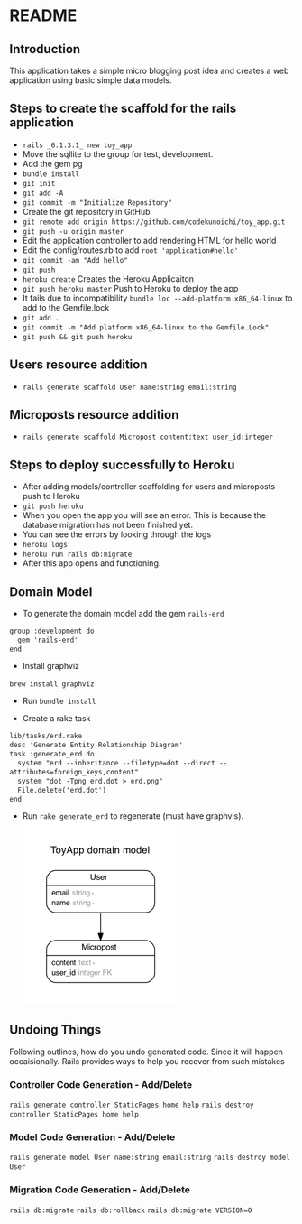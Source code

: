 # README

## Introduction
This application takes a simple micro blogging post idea and creates a web application using basic simple data models.

## Steps to create the scaffold for the rails application

- `rails _6.1.3.1_ new toy_app`
- Move the sqllite to the group for test, development.
- Add the gem pg
- `bundle install`
- `git init`
- `git add -A`
- `git commit -m "Initialize Repository"`
- Create the git repository in GitHub
- `git remote add origin https://github.com/codekunoichi/toy_app.git`
- `git push -u origin master`
- Edit the application controller to add rendering HTML for hello world
- Edit the config/routes.rb to add `root 'application#hello'`
- `git commit -am "Add hello"`
- `git push`
- `heroku create` Creates the Heroku Applicaiton
- `git push heroku master` Push to Heroku to deploy the app
- It fails  due to incompatibility `bundle loc --add-platform x86_64-linux` to add to the Gemfile.lock
- `git add .`
- `git commit -m "Add platform x86_64-linux to the Gemfile.Lock"`
- `git push && git push heroku`


## Users resource addition 
- `rails generate scaffold User name:string email:string`

## Microposts resource addition
- `rails generate scaffold Micropost content:text user_id:integer`

## Steps to deploy successfully to Heroku
- After adding models/controller scaffolding for users and microposts - push to Heroku
- `git push heroku`
- When you open the app you will see an error. This is because the database migration has not been finished yet.
- You can see the errors by looking through the logs
- `heroku logs`
- `heroku run rails db:migrate`
- After this app opens and functioning.

## Domain Model
- To generate the domain model add the gem `rails-erd`

```
group :development do
  gem 'rails-erd'
end
```

- Install graphviz

`brew install graphviz`

- Run `bundle install`

- Create a rake task

```
lib/tasks/erd.rake
desc 'Generate Entity Relationship Diagram'
task :generate_erd do
  system "erd --inheritance --filetype=dot --direct --attributes=foreign_keys,content"
  system "dot -Tpng erd.dot > erd.png"
  File.delete('erd.dot')
end
```

- Run `rake generate_erd` to regenerate (must have graphvis).
![](/erd.png)

## Undoing Things
Following outlines, how do you undo generated code. Since it will happen occaisionally. Rails provides ways to help you recover from such mistakes

### Controller Code Generation - Add/Delete

`rails generate controller StaticPages home help`
`rails destroy  controller StaticPages home help`

### Model Code Generation - Add/Delete

`rails generate model User name:string email:string`
`rails destroy model User`

### Migration Code Generation - Add/Delete

`rails db:migrate`
`rails db:rollback`
`rails db:migrate VERSION=0`